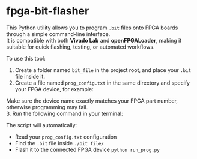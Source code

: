 # fpga-bit-flasher

This Python utility allows you to program `.bit` files onto FPGA boards through a simple command-line interface.  
It is compatible with both **Vivado Lab** and **openFPGALoader**, making it suitable for quick flashing, testing, or automated workflows.

To use this tool:

1. Create a folder named `bit_file` in the project root, and place your `.bit` file inside it.  
2. Create a file named `prog_config.txt` in the same directory and specify your FPGA device, for example:

Make sure the device name exactly matches your FPGA part number, otherwise programming may fail.  
3. Run the following command in your terminal:

The script will automatically:
- Read your `prog_config.txt` configuration  
- Find the `.bit` file inside `./bit_file/`  
- Flash it to the connected FPGA device `python run_prog.py`  
